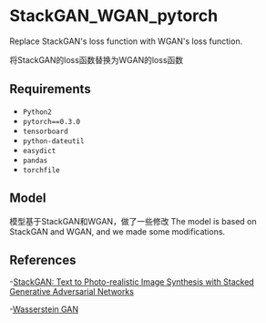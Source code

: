 # StackGAN_WGAN_pytorch
Replace StackGAN's loss function with WGAN's loss function.

将StackGAN的loss函数替换为WGAN的loss函数

## Requirements

- `Python2`
- `pytorch==0.3.0` 
- `tensorboard`
- `python-dateutil`
- `easydict`
- `pandas`
- `torchfile`

## Model

模型基于StackGAN和WGAN，做了一些修改
The model is based on StackGAN and WGAN, and we made some modifications.

## References

-[StackGAN: Text to Photo-realistic Image Synthesis with Stacked Generative Adversarial Networks](https://arxiv.org/pdf/1612.03242v2.pdf)

-[Wasserstein GAN](https://arxiv.org/abs/1701.07875)


